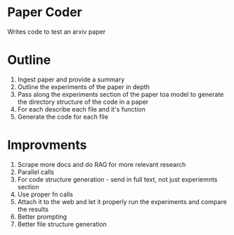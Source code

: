 # Paper Coder
 Writes code to test an arxiv paper

# Outline
1. Ingest paper and provide a summary
2. Outline the experiments of the paper in depth
3. Pass along the experiments section of the paper toa model to generate the directory structure of the code in a paper
4. For each describe each file and it's function
5. Generate the code for each file


# Improvments
1. Scrape more docs and do RAG for more relevant research
2. Parallel calls
3. For code structure generation - send in full text, not just experiemnts section
4. Use proper fn calls
5. Attach it to the web and let it properly run the experiments and compare the results
6. Better prompting
7. Better file structure generation